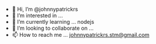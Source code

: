 - 👋 Hi, I’m @johnnypatrickrs
- 👀 I’m interested in ...
- 🌱 I’m currently learning ... nodejs
- 💞️ I’m looking to collaborate on ...
- 📫 How to reach me ... johnnypatrickrs.stm@gmail.com

<!---
johnnypatrickrs/johnnypatrickrs is a ✨ special ✨ repository because its `README.md` (this file) appears on your GitHub profile.
You can click the Preview link to take a look at your changes.
--->

